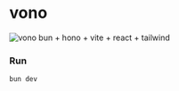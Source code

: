# vono

![vono](https://res.cloudinary.com/dm9gwanrg/image/upload/v1718246998/vono_ajbsui.gif)
bun + hono + vite + react + tailwind

### Run
`bun dev`
